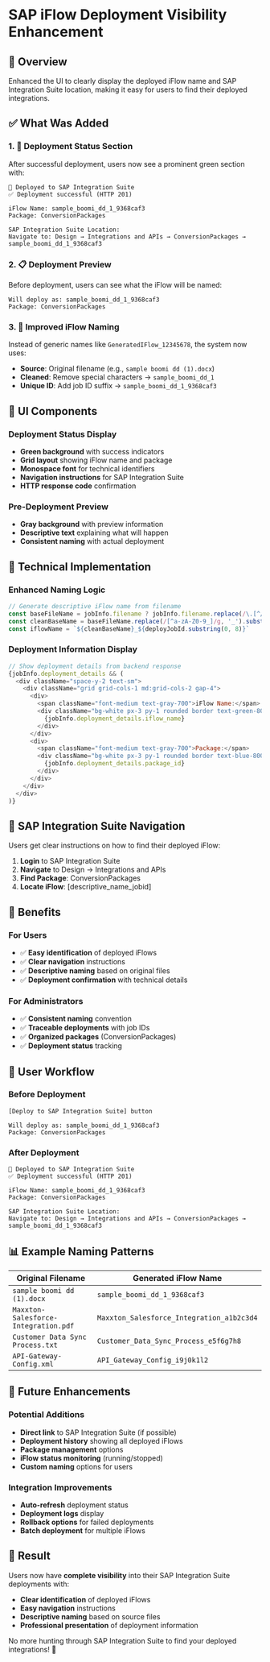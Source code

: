 # SAP iFlow Deployment Visibility Enhancement

## 🎯 **Overview**

Enhanced the UI to clearly display the deployed iFlow name and SAP Integration Suite location, making it easy for users to find their deployed integrations.

## ✅ **What Was Added**

### 1. **🚀 Deployment Status Section**

After successful deployment, users now see a prominent green section with:

```
🚀 Deployed to SAP Integration Suite
✅ Deployment successful (HTTP 201)

iFlow Name: sample_boomi_dd_1_9368caf3
Package: ConversionPackages

SAP Integration Suite Location:
Navigate to: Design → Integrations and APIs → ConversionPackages → sample_boomi_dd_1_9368caf3
```

### 2. **📋 Deployment Preview**

Before deployment, users can see what the iFlow will be named:

```
Will deploy as: sample_boomi_dd_1_9368caf3
Package: ConversionPackages
```

### 3. **📝 Improved iFlow Naming**

Instead of generic names like `GeneratedIFlow_12345678`, the system now uses:
- **Source**: Original filename (e.g., `sample boomi dd (1).docx`)
- **Cleaned**: Remove special characters → `sample_boomi_dd_1`
- **Unique ID**: Add job ID suffix → `sample_boomi_dd_1_9368caf3`

## 🎨 **UI Components**

### **Deployment Status Display**
- **Green background** with success indicators
- **Grid layout** showing iFlow name and package
- **Monospace font** for technical identifiers
- **Navigation instructions** for SAP Integration Suite
- **HTTP response code** confirmation

### **Pre-Deployment Preview**
- **Gray background** with preview information
- **Descriptive text** explaining what will happen
- **Consistent naming** with actual deployment

## 🔧 **Technical Implementation**

### **Enhanced Naming Logic**
```javascript
// Generate descriptive iFlow name from filename
const baseFileName = jobInfo.filename ? jobInfo.filename.replace(/\.[^/.]+$/, "") : "Integration"
const cleanBaseName = baseFileName.replace(/[^a-zA-Z0-9_]/g, '_').substring(0, 30)
const iflowName = `${cleanBaseName}_${deployJobId.substring(0, 8)}`
```

### **Deployment Information Display**
```javascript
// Show deployment details from backend response
{jobInfo.deployment_details && (
  <div className="space-y-2 text-sm">
    <div className="grid grid-cols-1 md:grid-cols-2 gap-4">
      <div>
        <span className="font-medium text-gray-700">iFlow Name:</span>
        <div className="bg-white px-3 py-1 rounded border text-green-800 font-mono text-sm">
          {jobInfo.deployment_details.iflow_name}
        </div>
      </div>
      <div>
        <span className="font-medium text-gray-700">Package:</span>
        <div className="bg-white px-3 py-1 rounded border text-blue-800 font-mono text-sm">
          {jobInfo.deployment_details.package_id}
        </div>
      </div>
    </div>
  </div>
)}
```

## 📍 **SAP Integration Suite Navigation**

Users get clear instructions on how to find their deployed iFlow:

1. **Login** to SAP Integration Suite
2. **Navigate** to Design → Integrations and APIs
3. **Find Package**: ConversionPackages
4. **Locate iFlow**: [descriptive_name_jobid]

## 🎯 **Benefits**

### **For Users**
- ✅ **Easy identification** of deployed iFlows
- ✅ **Clear navigation** instructions
- ✅ **Descriptive naming** based on original files
- ✅ **Deployment confirmation** with technical details

### **For Administrators**
- ✅ **Consistent naming** convention
- ✅ **Traceable deployments** with job IDs
- ✅ **Organized packages** (ConversionPackages)
- ✅ **Deployment status** tracking

## 🔄 **User Workflow**

### **Before Deployment**
```
[Deploy to SAP Integration Suite] button

Will deploy as: sample_boomi_dd_1_9368caf3
Package: ConversionPackages
```

### **After Deployment**
```
🚀 Deployed to SAP Integration Suite
✅ Deployment successful (HTTP 201)

iFlow Name: sample_boomi_dd_1_9368caf3
Package: ConversionPackages

SAP Integration Suite Location:
Navigate to: Design → Integrations and APIs → ConversionPackages → sample_boomi_dd_1_9368caf3
```

## 📊 **Example Naming Patterns**

| Original Filename | Generated iFlow Name |
|------------------|---------------------|
| `sample boomi dd (1).docx` | `sample_boomi_dd_1_9368caf3` |
| `Maxxton-Salesforce-Integration.pdf` | `Maxxton_Salesforce_Integration_a1b2c3d4` |
| `Customer Data Sync Process.txt` | `Customer_Data_Sync_Process_e5f6g7h8` |
| `API-Gateway-Config.xml` | `API_Gateway_Config_i9j0k1l2` |

## 🚀 **Future Enhancements**

### **Potential Additions**
- **Direct link** to SAP Integration Suite (if possible)
- **Deployment history** showing all deployed iFlows
- **Package management** options
- **iFlow status monitoring** (running/stopped)
- **Custom naming** options for users

### **Integration Improvements**
- **Auto-refresh** deployment status
- **Deployment logs** display
- **Rollback options** for failed deployments
- **Batch deployment** for multiple iFlows

## 🎉 **Result**

Users now have **complete visibility** into their SAP Integration Suite deployments with:
- **Clear identification** of deployed iFlows
- **Easy navigation** instructions
- **Descriptive naming** based on source files
- **Professional presentation** of deployment information

No more hunting through SAP Integration Suite to find your deployed integrations! 🎯
